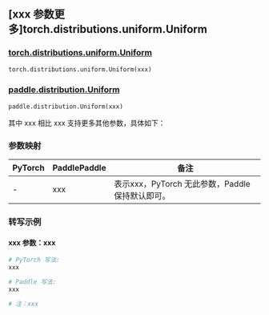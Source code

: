 ## [xxx 参数更多]torch.distributions.uniform.Uniform

### [torch.distributions.uniform.Uniform](https://pytorch.org/docs/1.13/distributions.html#torch.distributions.uniform.Uniform)

```python
torch.distributions.uniform.Uniform(xxx)
```

### [paddle.distribution.Uniform](https://www.paddlepaddle.org.cn/documentation/docs/zh/api/paddle/distribution/Uniform_cn.html)

```python
paddle.distribution.Uniform(xxx)
```

其中 xxx 相比 xxx 支持更多其他参数，具体如下：

### 参数映射

| PyTorch | PaddlePaddle | 备注 |
| ------- | ------------ | ---- |
|    -    |    xxx    | 表示xxx，PyTorch 无此参数，Paddle 保持默认即可。 |

### 转写示例

#### xxx 参数：xxx
``` python
# PyTorch 写法:
xxx

# Paddle 写法:
xxx

# 注：xxx
```
